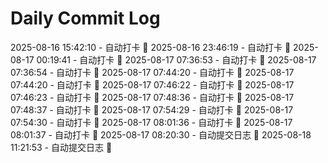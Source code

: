 # Daily Commit Log
2025-08-16 15:42:10 - 自动打卡 🌱
2025-08-16 23:46:19 - 自动打卡 🌱
2025-08-17 00:19:41 - 自动打卡 🌱
2025-08-17 07:36:53 - 自动打卡 🌱
2025-08-17 07:36:54 - 自动打卡 🌱
2025-08-17 07:44:20 - 自动打卡 🌱
2025-08-17 07:44:20 - 自动打卡 🌱
2025-08-17 07:46:22 - 自动打卡 🌱
2025-08-17 07:46:23 - 自动打卡 🌱
2025-08-17 07:48:36 - 自动打卡 🌱
2025-08-17 07:48:37 - 自动打卡 🌱
2025-08-17 07:54:29 - 自动打卡 🌱
2025-08-17 07:54:30 - 自动打卡 🌱
2025-08-17 08:01:36 - 自动打卡 🌱
2025-08-17 08:01:37 - 自动打卡 🌱
2025-08-17 08:20:30 - 自动提交日志 🌱
2025-08-18 11:21:53 - 自动提交日志 🌱
